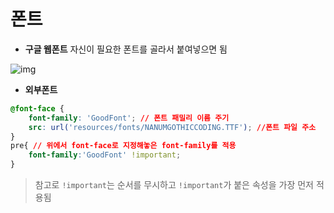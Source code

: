 # 폰트

- **구글 웹폰트**
  자신이 필요한 폰트를 골라서 붙여넣으면 됨

![img](https://www.codingfactory.net/wp-content/uploads/css-google-webfont-07.png)



- **외부폰트**

```css
@font-face {
    font-family: 'GoodFont'; // 폰트 패밀리 이름 주기
    src: url('resources/fonts/NANUMGOTHICCODING.TTF'); //폰트 파일 주소
}
pre{ // 위에서 font-face로 지정해놓은 font-family를 적용
    font-family:'GoodFont' !important; 
}
```

> 참고로 `!important`는 순서를 무시하고 `!important`가 붙은 속성을 가장 먼저 적용됨